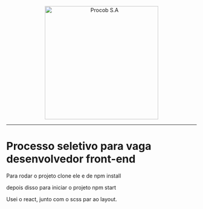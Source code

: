 <p align="center">
  <a href="http://www.procob.com">
      <img src="https://i.imgur.com/vsdxA6H.jpg" alt="Procob S.A" width="300px"/>
  </a>
</p>

___


# Processo seletivo para vaga desenvolvedor front-end

Para rodar o projeto clone ele e de
npm install

depois disso para iniciar o projeto
npm start 

Usei o react, junto com o scss par ao layout.